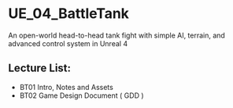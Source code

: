 # UE_04_BattleTank
An open-world head-to-head tank fight with simple AI, terrain, and advanced control system in Unreal 4


## Lecture List:
* BT01 Intro, Notes and Assets
* BT02 Game Design Document ( GDD )
